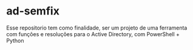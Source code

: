 # ad-semfix
Esse repositorio tem como finalidade, ser um projeto de uma ferramenta com funções e resoluções para o Active Directory, com PowerShell + Python

